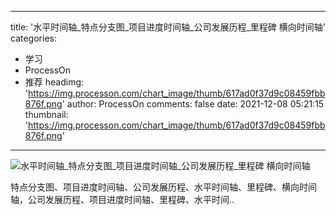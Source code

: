 
---
title: '水平时间轴_特点分支图_项目进度时间轴_公司发展历程_里程碑 横向时间轴'
categories: 
 - 学习
 - ProcessOn
 - 推荐
headimg: 'https://img.processon.com/chart_image/thumb/617ad0f37d9c08459fbb876f.png'
author: ProcessOn
comments: false
date: 2021-12-08 05:21:15
thumbnail: 'https://img.processon.com/chart_image/thumb/617ad0f37d9c08459fbb876f.png'
---

<div>   
<img class="thumb" alt="水平时间轴_特点分支图_项目进度时间轴_公司发展历程_里程碑 横向时间轴" src="https://img.processon.com/chart_image/thumb/617ad0f37d9c08459fbb876f.png" referrerpolicy="no-referrer">
<p>特点分支图、项目进度时间轴、公司发展历程、水平时间轴、里程碑、横向时间轴，公司发展历程、项目进度时间轴、里程碑、水平时间..</p>  
</div>
            